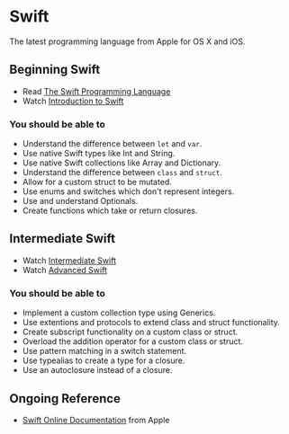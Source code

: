 # Swift

The latest programming language from Apple for OS X and iOS.

## Beginning Swift

* Read [The Swift Programming Language](https://itunes.apple.com/us/book/the-swift-programming-language/id881256329?mt=11)
* Watch [Introduction to Swift](https://developer.apple.com/videos/wwdc/2014/#402-video)

### You should be able to

* Understand the difference between `let` and `var`.
* Use native Swift types like Int and String.
* Use native Swift collections like Array and Dictionary.
* Understand the difference between `class` and `struct`.
* Allow for a custom struct to be mutated.
* Use enums and switches which don't represent integers.
* Use and understand Optionals.
* Create functions which take or return closures.

## Intermediate Swift

* Watch [Intermediate Swift](https://developer.apple.com/videos/wwdc/2014/#403-video)
* Watch [Advanced Swift](https://developer.apple.com/videos/wwdc/2014/#404-video)

### You should be able to

* Implement a custom collection type using Generics.
* Use extentions and protocols to extend class and struct functionality.
* Create subscript functionality on a custom class or struct.
* Overload the addition operator for a custom class or struct.
* Use pattern matching in a switch statement.
* Use typealias to create a type for a closure.
* Use an autoclosure instead of a closure.

## Ongoing Reference

* [Swift Online Documentation](https://developer.apple.com/library/prerelease/ios/documentation/Swift/Conceptual/Swift_Programming_Language/) from Apple
